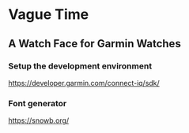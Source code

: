 # Vague Time
## A Watch Face for Garmin Watches

### Setup the development environment
https://developer.garmin.com/connect-iq/sdk/

### Font generator
https://snowb.org/
